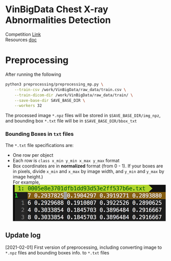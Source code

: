 # VinBigData Chest X-ray Abnormalities Detection
Competition [Link](https://www.kaggle.com/c/vinbigdata-chest-xray-abnormalities-detection/overview)  
Resources [doc](https://docs.google.com/document/d/1fAKkW82ShSpERiUP_TmLPaP-cw_PTVhSRulDIjG6jWg/edit#heading=h.zfdbsf1l98sg)

# Preprocessing
After running the following
```sh
python3 preprocessing/preprocessing_mp.py \
    --train-csv /work/VinBigData/raw_data/train.csv \
    --train-dicom-dir /work/VinBigData/raw_data/train/ \
    --save-base-dir SAVE_BASE_DIR \
    --workers 32
```
The processed image `*.npz` files will be stored in `$SAVE_BASE_DIR/img_npz`,  
and bounding box `*.txt` file will be in `$SAVE_BASE_DIR/bbox_txt`

### Bounding Boxes in `txt` files
The `*.txt` file specifications are:
- One row per object
- Each row is `class x_min y_min x_max y_max` format
- Box coordinates are in **normalized** format (from 0 - 1). If your boxes are in pixels, divide `x_min` and `x_max` by image width, and `y_min` and `y_max` by image height.)  
For example,
![](./figures/YOLO_bbox_fmt.png)

## Update log
[2021-02-01] First version of preprocessing, including converting image to `*.npz` files and bounding boxes info. to `*.txt` files
